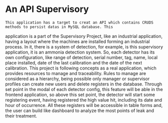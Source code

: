 # An API Supervisory
    This application has a target to creat an API which contains CRUDS methods to persist datas in MySQL database. This 
application is a part of the Supervisory Project, like an industrial application, having a layout where the machines are
installed forming an industrial process. In it, there is a system of detection, for example, is this supervisory 
application, it is an ammonia detection system.
    So, each detector has its own configuration, like range of detection, serial number, tag, name, local place 
installed, date of the last calibration and the date of the next calibration. This project is following concepts as a 
real application, which provides resources to manage and traceability. Rules to manage are considered as a hierarchy, 
being possible only manager or supervisor profiles can create new users and delete registers in the database.
    Through set point in the modal of each detector config, this feature will be able in the frontend application, so
above this set point, the detector will start some registering event, having registered the high value hit, including
its date and hour of occurrence. All these registers will be accessible in table forms and, the user can build like 
dashboard to analyze the most points of leak and their treatment.
